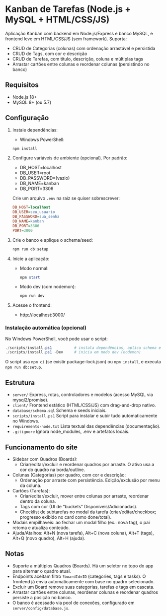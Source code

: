 # Kanban de Tarefas (Node.js + MySQL + HTML/CSS/JS)

Aplicação Kanban com backend em Node.js/Express e banco MySQL, e frontend leve em HTML/CSS/JS (sem framework). Suporta:

- CRUD de Categorias (colunas) com ordenação arrastável e persistida
- CRUD de Tags, com cor e descrição
- CRUD de Tarefas, com título, descrição, coluna e múltiplas tags
- Arrastar cartões entre colunas e reordenar colunas (persistindo no banco)

## Requisitos

- Node.js 18+
- MySQL 8+ (ou 5.7)

## Configuração

1. Instale dependências:

	- Windows PowerShell:
	```powershell
	npm install
	```

2. Configure variáveis de ambiente (opcional). Por padrão:

	- DB_HOST=localhost
	- DB_USER=root
	- DB_PASSWORD=(vazio)
	- DB_NAME=kanban
	- DB_PORT=3306

	Crie um arquivo `.env` na raiz se quiser sobrescrever:

	```ini
	DB_HOST=localhost
	DB_USER=seu_usuario
	DB_PASSWORD=sua_senha
	DB_NAME=kanban
	DB_PORT=3306
	PORT=3000
	```

3. Crie o banco e aplique o schema/seed:

	```powershell
	npm run db:setup
	```

4. Inicie a aplicação:

	- Modo normal:
	  ```powershell
	  npm start
	  ```
	- Modo dev (com nodemon):
	  ```powershell
	  npm run dev
	  ```

5. Acesse o frontend:

	- http://localhost:3000/

### Instalação automática (opcional)

No Windows PowerShell, você pode usar o script:

```powershell
./scripts/install.ps1          # instala dependências, aplica schema e inicia
./scripts/install.ps1 -Dev     # inicia em modo dev (nodemon)
```

O script usa `npm ci` (se existir package-lock.json) ou `npm install`, e executa `npm run db:setup`.

## Estrutura

- `server/` Express, rotas, controladores e modelos (acesso MySQL via mysql2/promise).
- `client/` Frontend estático (HTML/CSS/JS) com drag-and-drop nativo.
- `database/schema.sql` Schema e seeds iniciais.
- `scripts/install.ps1` Script para instalar e subir tudo automaticamente no Windows.
- `requirements-node.txt` Lista textual das dependências (documentação).
- `.gitignore` Ignora node_modules, .env e artefatos locais.

## Funcionamento do site

- Sidebar com Quadros (Boards):
	- Criar/editar/excluir e reordenar quadros por arraste. O ativo usa a cor do quadro na borda/outline.
- Colunas (Categorias) por quadro, com cor e descrição:
	- Ordenação por arraste com persistência. Edição/exclusão por menu da coluna.
- Cartões (Tarefas):
	- Criar/editar/excluir, mover entre colunas por arraste, reordenar dentro da coluna.
	- Tags com cor (UI de “buckets” Disponíveis/Adicionadas).
	- Checklist de subtarefas no modal da tarefa (criar/editar/checkbox; progresso exibido no card como done/total).
- Modais empilháveis: ao fechar um modal filho (ex.: nova tag), o pai retoma e atualiza conteúdo.
- Ajuda/Atalhos: Alt+N (nova tarefa), Alt+C (nova coluna), Alt+T (tags), Alt+Q (novo quadro), Alt+H (ajuda).

## Notas

- Suporte a múltiplos Quadros (Boards). Há um seletor no topo do app para alternar o quadro atual.
- Endpoints aceitam filtro `?boardId=ID` (categories, tags e tasks). O frontend já envia automaticamente com base no quadro selecionado.
- Excluir um Board remove suas categorias, tarefas e tags em cascata.
- Arrastar cartões entre colunas, reordenar colunas e reordenar quadros persiste a posição no banco.
- O banco é acessado via pool de conexões, configurado em `server/config/database.js`.
